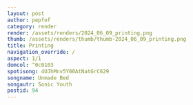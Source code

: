 ```yaml
---
layout: post
author: pepfof
category: render
render: /assets/renders/2024_06_09_printing.png
thumb: /assets/renders/thumb/thumb-2024_06_09_printing.png
title: Printing
navigation_override: /
aspect: 1/1
domcol: ^0c0103
spotisong: 4UJhMnv5Y00AtNatGrC629
songname: Unmade Bed
songautr: Sonic Youth
postid: 94
---
```


<!--USER BEGIN 1-->

<!--USER END 1-->

<!--more-->
<!--USER BEGIN 2-->

<!--USER END 2-->

